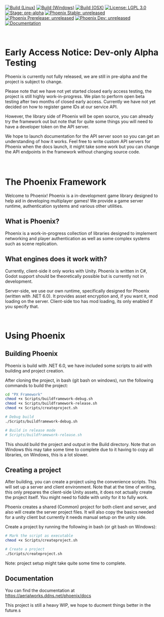  [![Build (Linux)](https://github.com/SkySwimmer/Phoenix/actions/workflows/build-linux.yml/badge.svg)](https://github.com/SkySwimmer/Phoenix/actions) [![Build (Windows)](https://github.com/SkySwimmer/Phoenix/actions/workflows/build-windows.yml/badge.svg)](https://github.com/SkySwimmer/Phoenix/actions) [![Build (OSX)](https://github.com/SkySwimmer/Phoenix/actions/workflows/build-osx.yml/badge.svg)](https://github.com/SkySwimmer/Phoenix/actions) [![License: LGPL 3.0](https://img.shields.io/badge/License-LGPL%203.0-darkgreen.svg)](https://www.gnu.org/licenses/lgpl-3.0.html) [![Stage: pre-alpha](https://img.shields.io/badge/Stage-pre--alpha-red)](https://github.com/SkySwimmer/Phoenix) [![Phoenix Stable: unreleased](https://img.shields.io/badge/Phoenix%20Stable-unreleased-darkred)](https://github.com/SkySwimmer/Phoenix/tree/main) [![Phoenix Prerelease: unreleased](https://img.shields.io/badge/Phoenix%20Prerelease-unreleased-darkred)](https://github.com/SkySwimmer/Phoenix/tree/main) [![Phoenix Dev: unreleased](https://img.shields.io/badge/Phoenix%20Dev-unreleased-darkred)](https://github.com/SkySwimmer/Phoenix/tree/main) [![Documentation](https://img.shields.io/badge/Documentation-Latest-darkblue)](https://aerialworks.ddns.net/phoenix/docs)

<br/>

# Early Access Notice: Dev-only Alpha Testing
Phoenix is currently not fully released, we are still in pre-alpha and the project is subject to change.

Please note that we have not yet started closed early access testing, the project is still highly work-in-progress. We plan to perform open beta testing after two months of closed early access. Currently we have not yet decided on how to register game IDs at our service API.

However, the library side of Phoenix will be open source, you can already try the framework out but note that for quite some things you will need to have a developer token on the API server.

We hope to launch documentation for the API server soon so you can get an understanding of how it works. Feel free to write custom API servers for Phoenix when the docs launch, it might take some work but you can change the API endpoints in the framework without changing source code.
<br/>
<br/>
<br/>

# The Phoenix Framework
Welcome to Phoenix! Phoenix is a in-development game library designed to help aid in developing multiplayer games! We provide a game server runtime, authentication systems and various other utilities.


## What is Phoenix?
Phoenix is a work-in-progress collection of libraries designed to implement networking and player authentication as well as some complex systems such as scene replication.

## What engines does it work with?
Currently, client-side it only works with Unity. Phoenix is written in C#, Godot support should be theoretically possible but is currently not in development.

Server-side, we use our own runtime, specifically designed for Phoenix (written with .NET 6.0). It provides asset encryption and, if you want it, mod loading on the server. Client-side too has mod loading, its only enabled if you specify that.

<br/>

# Using Phoenix

## Building Phoenix
Phoenix is build with .NET 6.0, we have included some scripts to aid with building and project creation.

After cloning the project, in bash (git bash on windows), run the following commands to build the project:
```bash
cd "PX Framework"
chmod +x Scripts/buildframework-debug.sh
chmod +x Scripts/buildframework-release.sh
chmod +x Scripts/createproject.sh

# Debug build
./Scripts/buildframework-debug.sh

# Build in release mode
# Scripts/buildframework-release.sh
```
This should build the project and output in the Build directory. Note that on Windows this may take some time to complete due to it having to copy all libraries, on Windows, this is a lot slower.

## Creating a project
After building, you can create a project using the convenience scripts. This will set up a server and client environment. Note that at the time of writing, this only prepares the client-side Unity assets, it does not actually create the project itself. You might need to fiddle with unity for it to fully work.

Phoenix creates a shared (Common) project for both client and server, and also will create the server project files. It will also copy the basics needed for a unity client but currently it needs manual setup on the unity side.


Create a project by running the following in bash (or git bash on Windows):
```bash
# Mark the script as executable
chmod +x Scripts/createproject.sh

# Create a project
./Scripts/createproject.sh
```
Note: project setup might take quite some time to complete.

## Documentation
You can find the documentation at https://aerialworks.ddns.net/phoenix/docs

This project is still a heavy WIP, we hope to ducment things better in the future.s
